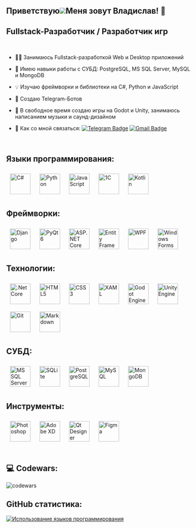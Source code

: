 Приветствую![](https://user-images.githubusercontent.com/18350557/176309783-0785949b-9127-417c-8b55-ab5a4333674e.gif)Меня зовут Владислав! 👾
---

Fullstack-Разработчик / Разработчик игр
---

<br/>

- 👨‍💻 Занимаюсь Fullstack-разработкой Web и Desktop приложений

- 🍒 Имею навыки работы с СУБД: PostgreSQL, MS SQL Server, MySQL и MongoDB

- 💡 Изучаю фреймворки и библиотеки на C#, Python и JavaScript

- 🤖 Создаю Telegram-Ботов

- 🎨 В свободное время создаю игры на Godot и Unity, занимаюсь написанием музыки и саунд-дизайном

- 🍂 Как со мной связаться: [![Telegram Badge](https://img.shields.io/badge/-vladislavbedin-blue?style=flat&logo=Telegram&logoColor=white)](https://t.me/mindless_muse) [![Gmail Badge](https://img.shields.io/badge/-Gmail-red?style=flat&logo=Gmail&logoColor=white)](mailto:mindlessmuse.666@gmail.com) 

<br/>

## Языки программирования:
<div align="left">
  <!-- C-sharp -->
  <a href="https://docs.microsoft.com/en-us/dotnet/csharp" target="_blank"><img style="margin: 10px" src="https://profilinator.rishav.dev/skills-assets/csharp-original.svg" alt="C#" height="55" /></a> 
  <!-- Python -->
  <a href="https://www.python.org" target="_blank"><img style="margin: 10px" src="https://profilinator.rishav.dev/skills-assets/python-original.svg" alt="Python" height="55" /></a>
  <!-- JavaScript -->
  <a href="https://developer.mozilla.org/ru/docs/Web/JavaScript" target="_blank"><img style="margin: 10px" src="https://miladfathy.gallerycdn.vsassets.io/extensions/miladfathy/js-snippet/0.0.3/1620337479564/Microsoft.VisualStudio.Services.Icons.Default" alt="JavaScript" height="55" /></a>
  <!-- 1C -->
  <a href="https://1c.ru" target="_blank"><img style="margin: 10px" src="https://b2field.com/wp-content/uploads/2019/05/integrations-1c-header-img_ru.png" alt="1C" height="55" /></a>
  <!-- Kotlin -->
  <a href="https://kotlinlang.org" target="_blank"><img style="margin: 10px" src="https://profilinator.rishav.dev/skills-assets/kotlinlang-icon.svg" alt="Kotlin" height="55" /></a>
</div>

</td><td valign="top" width="33%">


## Фреймворки:
<div align="left">
  <!-- Django -->
  <a href="https://docs.djangoproject.com" target="_blank"><img style="margin: 10px" src="https://habrastorage.org/r/w1560/getpro/habr/upload_files/e2b/17a/a46/e2b17aa46f830f061612b96d0af48e3b.png" alt="Django" height="55" /></a>
  <!-- PyQt6 -->
  <a href="https://doc.qt.io/qtforpython-6" target="_blank"><img style="margin: 10px" src="https://vectorseek.com/wp-content/uploads/2023/04/PyQt-Logo-Vector.jpg" alt="PyQt6" height="55" /></a>
  <!-- ASP.NET Core -->
  <a href="https://learn.microsoft.com/en-us/aspnet/core/?view=aspnetcore-9.0" target="_blank"><img style="margin: 10px" src="https://avatars.mds.yandex.net/i?id=5a6085b7a7aab02082a2d610838e154e2d046b4c-6235060-images-thumbs&n=13" alt="ASP.NET Core" height="55" /></a>
  <!-- Entity Framework Core -->
  <a href="https://learn.microsoft.com/en-us/ef/core" target="_blank"><img style="margin: 10px" src="https://avatars.mds.yandex.net/i?id=0a90be9c4094392bf2bb2220078a4205_l-4768960-images-thumbs&n=13" alt="Entity Framework Core" height="55" /></a>
  <!-- Windows Presentation Foundation (WPF) -->
  <a href="https://learn.microsoft.com/en-us/dotnet/desktop/wpf" target="_blank"><img style="margin: 10px" src="https://avatars.mds.yandex.net/i?id=346c5e9029b4b9a24535f1ed9ad6f81b-4322178-images-thumbs&n=13" alt="WPF" height="55" /></a>
  <!-- Windows Forms --> 
  <a href="https://learn.microsoft.com/en-us/dotnet/desktop/winforms" target="_blank"><img style="margin: 10px" src="https://habrastorage.org/web/991/e95/7c9/991e957c9dba4f71b82883042d6da383.jpg" alt="Windows Forms" height="55" /></a>
</div>

</td><td valign="top" width="33%">


## Технологии:
<div align="left">
  <!-- .Net Core -->
  <a href="https://dotnet.microsoft.com/download" target="_blank"><img style="margin: 10px" src="https://profilinator.rishav.dev/skills-assets/dotnetcore.png" alt=".Net Core" height="55" /></a>
  <!-- HTML5 -->
  <a href="https://en.wikipedia.org/wiki/HTML5" target="_blank"><img style="margin: 10px" src="https://profilinator.rishav.dev/skills-assets/html5-original-wordmark.svg" alt="HTML5" height="55" /></a>  
  <!-- CSS3 -->
  <a href="https://www.w3schools.com/css/" target="_blank"><img style="margin: 10px" src="https://profilinator.rishav.dev/skills-assets/css3-original-wordmark.svg" alt="CSS3" height="55" /></a>
  <!-- XAML -->
  <a href="https://docs.microsoft.com/en-us/dotnet/desktop/wpf/xaml/" target="_blank"><img style="margin: 10px" src="https://profilinator.rishav.dev/skills-assets/xaml.png" alt="XAML" height="55" /></a>  
  <!-- Godot Engine (GDScript) -->
  <a href="https://godotengine.org" target="_blank"><img style="margin: 10px" src="https://res.cloudinary.com/daily-now/image/upload/s--ZTW5R_kJ--/f_auto/v1727120006/squads/6da83cbf-4fde-4c81-b91a-f25c050e1370" alt="Godot Engine (GDScript)" height="55" /></a>
  <!-- Unity Engine -->
  <a href="https://unity.com" target="_blank"><img style="margin: 10px" src="https://profilinator.rishav.dev/skills-assets/unity.png" alt="Unity Engine" height="55" /></a>  
  <!-- Git -->
  <a href="https://git-scm.com/doc" target="_blank"><img style="margin: 10px" src="https://profilinator.rishav.dev/skills-assets/git-scm-icon.svg" alt="Git" height="55" /></a> 
  <!-- Markdown -->
  <a href="https://www.markdownguide.org/basic-syntax" target="_blank"><img style="margin: 10px" src="https://is1-ssl.mzstatic.com/image/thumb/Purple113/v4/5d/0f/94/5d0f9492-b1fe-08de-9861-ff963e663625/AppIcon-0-85-220-4-2x.png/1200x630bb.png" alt="Markdown" height="55" /></a> 
</div>


</td><td valign="top" width="33%">


## СУБД:
<div align="left">
  <!-- MS SQL Server -->
  <a href="https://www.microsoft.com/ru-ru/sql-server" target="_blank"><img style="margin: 10px" src="https://softmap.ru/upload/iblock/869/8690dc718ca8d996c4de8aa4618fd921.jpg" alt="MS SQL Server" height="55" /></a>
  <!-- SQLite -->
  <a href="https://www.sqlite.org" target="_blank"><img style="margin: 10px" src="https://i.pinimg.com/736x/a0/f8/78/a0f878f4a9e3e2851957042d5e819288.jpg" alt="SQLite" height="55" /></a>
  <!-- PostgreSQL -->
  <a href="https://www.postgresql.org" target="_blank"><img style="margin: 10px" src="https://profilinator.rishav.dev/skills-assets/postgresql-original-wordmark.svg" alt="PostgreSQL" height="55" /></a>
  <!-- MySQL -->
  <a href="https://www.mysql.com" target="_blank"><img style="margin: 10px" src="https://profilinator.rishav.dev/skills-assets/mysql-original-wordmark.svg" alt="MySQL" height="55" /></a>
  <!-- MongoDB -->
  <a href="https://www.mongodb.com" target="_blank"><img style="margin: 10px" src="https://profilinator.rishav.dev/skills-assets/mongodb-original-wordmark.svg" alt="MongoDB" height="55" /></a>
</div>

</td><td valign="top" width="33%">


## Инструменты:
<div align="left">
  <!-- Photoshop -->
  <a href="https://www.adobe.com/in/products/photoshop.html" target="_blank"><img style="margin: 10px" src="https://profilinator.rishav.dev/skills-assets/photoshop-plain.svg" alt="Photoshop" height="55" /></a>  
  <!-- Adobe XD -->
  <a href="https://www.adobe.com/in/products/xd.html" target="_blank"><img style="margin: 10px" src="https://profilinator.rishav.dev/skills-assets/adobexd.png" alt="Adobe XD" height="55" /></a> 
  <!-- Qt Designer -->
  <a href="https://doc.qt.io/qt-6.7/qtdesigner-index.html" target="_blank"><img style="margin: 10px" src="https://static.tildacdn.com/tild3766-3332-4438-b434-356232643133/787286.png" alt="Qt Designer" height="55" /></a>
  <!-- Figma -->
  <a href="https://www.figma.com/" target="_blank"><img style="margin: 10px" src="https://profilinator.rishav.dev/skills-assets/figma-icon.svg" alt="Figma" height="55" /></a>  
</div>

</td><td valign="top" width="33%">

<br/>


## 💻 Codewars:
![codewars](https://www.codewars.com/users/MindlessMuse666/badges/large)


## GitHub статистика:
<a href="https://github.com/MindlessMuse666" align="left"><img src="https://github-readme-stats.vercel.app/api/top-langs/?username=MindlessMuse666&langs_count=10&title_color=0891b2&text_color=ffffff&icon_color=0891b2&bg_color=1c1917&hide_border=true&locale=en&custom_title=Top%20%Languages" alt="Использование языков программирования" /></a>
